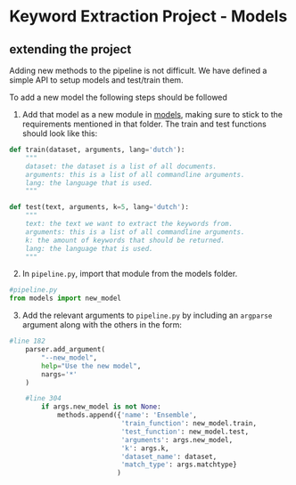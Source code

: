 # Keyword Extraction Project - Models

## extending the project
Adding new methods to the pipeline is not difficult.
We have defined a simple API to setup models and test/train them.

To add a new model the following steps should be followed



1. Add that model as a new module in [models](models), making sure to stick
to the requirements mentioned in that folder. The train and test functions should look like this:

```python
def train(dataset, arguments, lang='dutch'):
	"""
	dataset: the dataset is a list of all documents.
	arguments: this is a list of all commandline arguments.
	lang: the language that is used.
	"""

```
```python
def test(text, arguments, k=5, lang='dutch'):
	"""
	text: the text we want to extract the keywords from.
	arguments: this is a list of all commandline arguments.
	k: the amount of keywords that should be returned.
	lang: the language that is used.
	"""
```

2. In `pipeline.py`, import that module from the models folder.

```python
#pipeline.py
from models import new_model
```

3. Add the relevant arguments to `pipeline.py` by including an `argparse` argument
along with the others in the form:
```python
#line 182
    parser.add_argument(
        "--new_model",
        help="Use the new model",
        nargs='*'
    )
```
```python
	#line 304
        if args.new_model is not None:
            methods.append({'name': 'Ensemble',
                            'train_function': new_model.train,
                            'test_function': new_model.test,
                            'arguments': args.new_model,
                            'k': args.k,
                            'dataset_name': dataset,
                            'match_type': args.matchtype}
                           )

```


